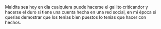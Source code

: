 Maldita sea hoy en dia cualquiera puede hacerse el gallito criticandor y hacerse el duro si tiene una cuenta hecha en una red social, en mi época si querias demostrar que los tenias bien puestos lo tenias que hacer con hechos. 